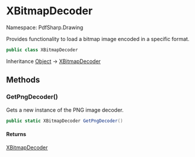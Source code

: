# XBitmapDecoder

Namespace: PdfSharp.Drawing

Provides functionality to load a bitmap image encoded in a specific format.

```csharp
public class XBitmapDecoder
```

Inheritance [Object](https://docs.microsoft.com/en-us/dotnet/api/system.object) → [XBitmapDecoder](./pdfsharp.drawing.xbitmapdecoder)

## Methods

### **GetPngDecoder()**

Gets a new instance of the PNG image decoder.

```csharp
public static XBitmapDecoder GetPngDecoder()
```

#### Returns

[XBitmapDecoder](./pdfsharp.drawing.xbitmapdecoder)<br>
